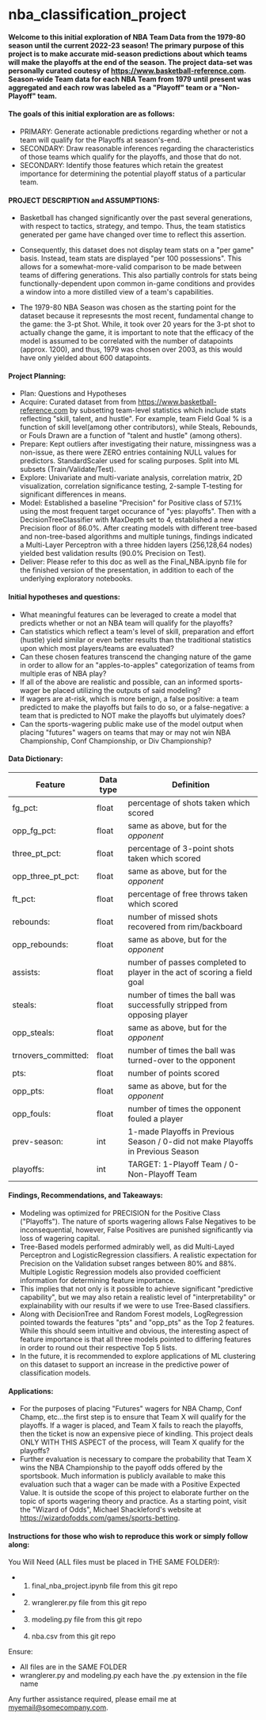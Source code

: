 # nba_classification_project
#### Welcome to this initial exploration of NBA Team Data from the 1979-80 season until the current 2022-23 season!  The primary purpose of this project is to make accurate mid-season predictions about which teams will make the playoffs at the end of the season. The project data-set was personally curated coutesy of https://www.basketball-reference.com.  Season-wide Team data for each NBA Team from 1979 until present was aggregated and each row was labeled as a "Playoff" team or a "Non-Playoff" team.
#### The goals of this initial exploration are as follows:
- PRIMARY: Generate actionable predictions regarding whether or not a team will qualify for the Playoffs at season's-end.
- SECONDARY: Draw reasonable inferences regarding the characteristics of those teams which qualify for the playoffs, and those that do not.
- SECONDARY: Identify those features which retain the greatest importance for determining the potential playoff status of a particular team.

#### PROJECT DESCRIPTION and ASSUMPTIONS:
- Basketball has changed significantly over the past several generations, with respect to tactics, strategy, and tempo.  Thus, the team statistics generated per game have changed over time to reflect this assertion. 

- Consequently, this dataset does not display team stats on a "per game" basis.  Instead, team stats are displayed "per 100 possessions".  This allows for a somewhat-more-valid comparison to be made between teams of differing generations.  This also partially controls for stats being functionally-dependent upon common in-game conditions and provides a window into a more distilled view of a team's capabilities.

- The 1979-80 NBA Season was chosen as the starting point for the dataset because it represesnts the most recent, fundamental change to the game: the 3-pt Shot.  While, it took over 20 years for the 3-pt shot to actually change the game, it is important to note that the efficacy of the model is assumed to be correlated with the number of datapoints (approx. 1200), and thus, 1979 was chosen over 2003, as this would have only yielded about 600 datapoints.

#### Project Planning:
- Plan: Questions and Hypotheses
- Acquire: Curated dataset from from https://www.basketball-reference.com by subsetting team-level statistics which include stats reflecting "skill, talent, and hustle".  For example, team Field Goal % is a function of skill level(among other contributors), while Steals, Rebounds, or Fouls Drawn are a function of "talent and hustle" (among others).
- Prepare: Kept outliers after investigating their nature, missingness was a non-issue, as there were ZERO entries containing NULL values for predictors.  StandardScaler used for scaling purposes.  Split into ML subsets (Train/Validate/Test).
- Explore: Univariate and multi-variate analysis, correlation matrix, 2D visualization, correlation significance testing, 2-sample T-testing for significant differences in means.
- Model: Established a baseline "Precision" for Positive class of 57.1% using the most frequent target occurance of "yes: playoffs".  Then with a DecisionTreeClassifier with MaxDepth set to 4, established a new Precision floor of 86.0%. After creating models with different tree-based and non-tree-based algorithms and multiple tunings, findings indicated a Multi-Layer Perceptron with a three hidden layers (256,128,64 nodes) yielded best validation results (90.0% Precision on Test).
- Deliver: Please refer to this doc as well as the Final_NBA.ipynb file for the finished version of the presentation, in addition to each of the underlying exploratory notebooks.

#### Initial hypotheses and questions:
* What meaningful features can be leveraged to create a model that predicts whether or not an NBA team will qualify for the playoffs?  
* Can statistics which reflect a team's level of skill, preparation and effort (hustle) yield similar or even better results than the traditional statistics upon which most players/teams are evaluated?  
* Can these chosen features transcend the changing nature of the game in order to allow for an "apples-to-apples" categorization of teams from multiple eras of NBA play? 
* If all of the above are realistic and possible, can an informed sports-wager be placed utilizing the outputs of said modeling?
* If wagers are at-risk, which is more benign, a false positive: a team predicted to make the playoffs but fails to do so, or a false-negative: a team that is predicted to NOT make the playoffs but ulyimately does?
* Can the sports-wagering public make use of the model output when placing "futures" wagers on teams that may or may not win NBA Championship, Conf Championship, or Div Championship?

#### Data Dictionary: 

|Feature |  Data type | Definition |
|---|---|---|
| fg_pct: | float | percentage of shots taken which scored |
| opp_fg_pct: | float | same as above, but for the *opponent* |
| three_pt_pct: | float | percentage of 3-point shots taken which scored |
| opp_three_pt_pct: | float | same as above, but for the *opponent* |
| ft_pct: | float | percentage of free throws taken which scored |
| rebounds: | float | number of missed shots recovered from rim/backboard |
| opp_rebounds: | float | same as above, but for the *opponent* |
| assists: | float | number of passes completed to player in the act of scoring a field goal |
| steals: | float | number of times the ball was successfully stripped from opposing player |
| opp_steals: | float | same as above, but for the *opponent* |
| trnovers_committed: | float | number of times the ball was turned-over to the opponent |
| pts: | float | number of points scored |
| opp_pts: | float | same as above, but for the *opponent* |
| opp_fouls: | float | number of times the opponent fouled a player |
| prev-season: | int | 1-made Playoffs in Previous Season / 0-did not make Playoffs in Previous Season |
| playoffs: | int | TARGET: 1-Playoff Team / 0-Non-Playoff Team |


#### Findings, Recommendations, and Takeaways:

- Modeling was optimized for PRECISION for the Positive Class ("Playoffs").  The nature of sports wagering allows False Negatives to be inconsequential, however, False Positives are punished significantly via loss of wagering capital.
- Tree-Based models performed admirably well, as did Multi-Layed Perceptron and LogisticRegression classifiers.  A realistic expectation for Precision on the Validation subset ranges between 80% and 88%.  Multiple Logistic Regression models also provided coefficient information for determining feature importance.
- This implies that not only is it possible to achieve significant "predictive capability", but we may also retain a realistic level of "interpretability" or explainability with our results if we were to use Tree-Based classifiers.
- Along with DecisionTree and Random Forest models, LogRegression pointed towards the features "pts" and "opp_pts" as the Top 2 features.  While this should seem intuitive and obvious, the interesting aspect of feature importance is that all three models pointed to differing features in order to round out their respective Top 5 lists.
- In the future, it is recommended to explore applications of ML clustering on this dataset to support an increase in the predictive power of classification models.

#### Applications:

- For the purposes of placing "Futures" wagers for NBA Champ, Conf Champ, etc...the first step is to ensure that Team X will qualify for the playoffs.  If a wager is placed, and Team X fails to reach the playoffs, then the ticket is now an expensive piece of kindling.  This project deals ONLY WITH THIS ASPECT of the process, will Team X qualify for the playoffs?
- Further evaluation is necessary to compare the probability that Team X wins the NBA Championship to the payoff odds offered by the sportsbook.  Much information is publicly available to make this evaluation such that a wager can be made with a Positive Expected Value.  It is outside the scope of this project to elaborate further on the topic of sports wagering theory and practice.  As a starting point, visit the "Wizard of Odds", Michael Shackleford's website at https://wizardofodds.com/games/sports-betting.


#### Instructions for those who wish to reproduce this work or simply follow along:
You Will Need (ALL files must be placed in THE SAME FOLDER!):
- 1. final_nba_project.ipynb file from this git repo
- 2. wranglerer.py file from this git repo
- 3. modeling.py file from this git repo
- 4. nba.csv from this git repo

Ensure:
- All files are in the SAME FOLDER
- wranglerer.py and modeling.py each have the .py extension in the file name

Any further assistance required, please email me at myemail@somecompany.com.
